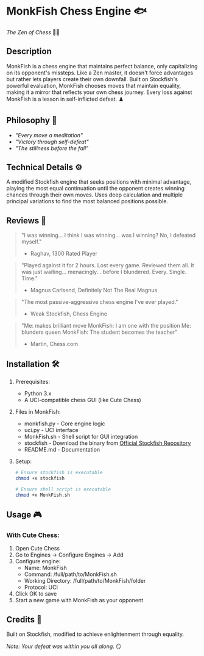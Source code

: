 # MonkFish Chess Engine 🐟
*The Zen of Chess* 🧘‍♂️

## Description
MonkFish is a chess engine that maintains perfect balance, only capitalizing on its opponent's missteps. Like a Zen master, it doesn't force advantages but rather lets players create their own downfall. Built on Stockfish's powerful evaluation, MonkFish chooses moves that maintain equality, making it a mirror that reflects your own chess journey. Every loss against MonkFish is a lesson in self-inflicted defeat. ♟️

## Philosophy 🎯
- *"Every move a meditation"*
- *"Victory through self-defeat"*
- *"The stillness before the fall"*

## Technical Details ⚙️
A modified Stockfish engine that seeks positions with minimal advantage, playing the most equal continuation until the opponent creates winning chances through their own moves. Uses deep calculation and multiple principal variations to find the most balanced positions possible.

## Reviews 💭
> "I was winning... I think I was winning... was I winning? No, I defeated myself."
> - Raghav, 1300 Rated Player

> "Played against it for 2 hours. Lost every game. Reviewed them all. It was just waiting... menacingly... before I blundered. Every. Single. Time."
> - Magnus Carlsend, Definitely Not The Real Magnus

> "The most passive-aggressive chess engine I've ever played."
> - Weak Stockfish, Chess Engine

> "Me: makes brilliant move
> MonkFish: I am one with the position
> Me: blunders queen
> MonkFish: The student becomes the teacher"
> - Martin, Chess.com

## Installation 🛠️
1. Prerequisites:
    - Python 3.x
    - A UCI-compatible chess GUI (like Cute Chess)

2. Files in MonkFish:
    - monkfish.py - Core engine logic
    - uci.py - UCI interface
    - MonkFish.sh - Shell script for GUI integration
    - stockfish - Download the binary from [Official Stockfish Repository](https://github.com/official-stockfish/Stockfish/releases) 
    - README.md - Documentation

3. Setup:
    ```bash
    # Ensure stockfish is executable
    chmod +x stockfish
    
    # Ensure shell script is executable
    chmod +x MonkFish.sh
    ```

## Usage 🎮
### With Cute Chess:
1. Open Cute Chess
2. Go to Engines → Configure Engines → Add
3. Configure engine:
    - Name: MonkFish
    - Command: /full/path/to/MonkFish.sh
    - Working Directory: /full/path/to/MonkFish/folder
    - Protocol: UCI
4. Click OK to save
5. Start a new game with MonkFish as your opponent

## Credits 🙏
Built on Stockfish, modified to achieve enlightenment through equality.

*Note: Your defeat was within you all along.* 🪞

